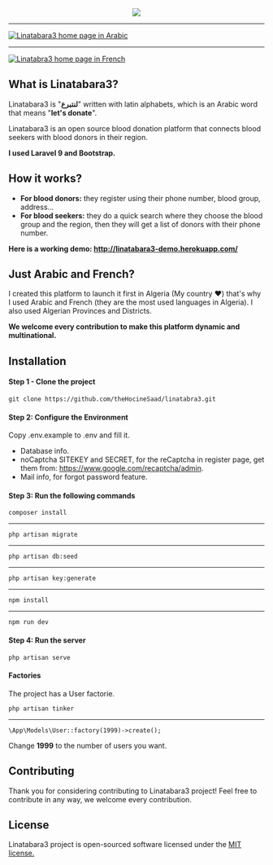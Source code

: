 <p align="center"><a href="https://github.com/theHocineSaad/linatabra3" target="_blank"><img src="https://i.imgur.com/9Kv6TtZ.png"></a></p>


------------


[![Linatabara3 home page in Arabic](https://i.imgur.com/2wONroz.jpg "Linatabara3 home page in Arabic")](https://github.com/theHocineSaad/linatabra3 "Linatabara3 home page in Arabic")


------------


[![Linatabra3 home page in French](https://i.imgur.com/c0cm8pK.jpg "Linatabra3 home page in French")](https://github.com/theHocineSaad/linatabra3 "Linatabra3 home page in French")

## What is Linatabara3?
Linatabara3 is "**لنتبرع**" written with latin alphabets, which is an Arabic word that means "**let's donate**".

Linatabara3 is an open source blood donation platform that connects blood seekers with blood donors in their region.

**I used Laravel 9 and Bootstrap.**

## How it works?
- **For blood donors:** they register using their phone number, blood group, address...
- **For blood seekers:** they do a quick search where they choose the blood group and the region, then they will get a list of donors with their phone number.

**Here is a working demo:  http://linatabara3-demo.herokuapp.com/**

## Just Arabic and French?
I created this platform to launch it first in Algeria (My country ❤) that's why I used Arabic and French (they are the most used languages in Algeria).
I also used Algerian Provinces and Districts.

**We welcome every contribution to make this platform dynamic and multinational.**

## Installation
#### Step 1 - Clone the project
    git clone https://github.com/theHocineSaad/linatabra3.git

#### Step 2: Configure the Environment
Copy .env.example to .env and fill it.
- Database info.
- noCaptcha SITEKEY and SECRET, for the reCaptcha in register page, get them from: https://www.google.com/recaptcha/admin.
- Mail info, for forgot password feature.

#### Step 3: Run the following commands
    composer install

------------

    php artisan migrate


------------


    php artisan db:seed

------------

    php artisan key:generate

------------

    npm install

------------

    npm run dev

#### Step 4: Run the server
    php artisan serve

#### Factories
The project has a User factorie.

    php artisan tinker

------------

    \App\Models\User::factory(1999)->create();

Change **1999** to the number of users you want.

## Contributing
Thank you for considering contributing to Linatabara3 project! Feel free to contribute in any way, we welcome every contribution.

## License
Linatabara3 project is open-sourced software licensed under the [MIT license.](https://github.com/theHocineSaad/linatabra3/blob/main/LICENSE "MIT license.")
